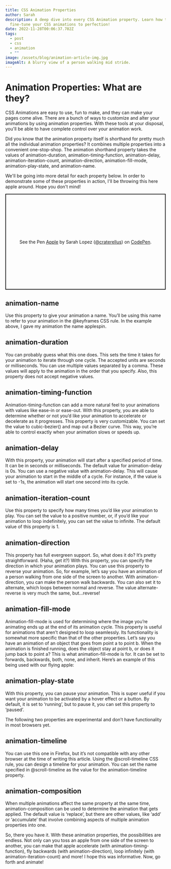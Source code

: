 ```yaml
---
title: CSS Animation Properties
author: Sarah
description: A deep dive into every CSS Animation property. Learn how to
  fine-tune your CSS animations to perfection!
date: 2022-11-28T00:06:37.702Z
tags:
  - post
  - css
  - animation
  - ""
image: /assets/blog/animation-article-img.jpg
imageAlt: A blurry view of a person walking mid stride.
---
```

# Animation Properties: What are they?
CSS Animations are easy to use, fun to make, and they can make your pages come alive. There are a bunch of ways to customize and alter your animations by using animation properties. With these tools at your disposal, you'll be able to have complete control over your animation work.

Did you know that the animation property itself is shorthand for pretty much all the individual animation properties? It combines multiple properties into a convenient one-stop-shop. The animation shorthand property takes the values of animation-duration, animation-timing-function, animation-delay, animation-iteration-count, animation-direction, animation-fill-mode, animation-play-state, and animation-name. 

We'll be going into more detail for each property below. In order to demonstrate some of these properties in action, I'll be throwing this here apple around. Hope you don't mind!

<p class="codepen" data-height="300" data-default-tab="html,result" data-slug-hash="dyKZZpx" data-user="craterellus" style="height: 300px; box-sizing: border-box; display: flex; align-items: center; justify-content: center; border: 2px solid; margin: 1em 0; padding: 1em;">
  <span>See the Pen <a href="https://codepen.io/craterellus/pen/dyKZZpx">
  Apple</a> by Sarah Lopez (<a href="https://codepen.io/craterellus">@craterellus</a>)
  on <a href="https://codepen.io">CodePen</a>.</span>
</p>
<script async src="https://cpwebassets.codepen.io/assets/embed/ei.js"></script>

## animation-name

Use this property to give your animation a name. You’ll be using this name to refer to your animation in the @keyframes CSS rule. In the example above, I gave my animation the name applespin.

## animation-duration
You can probably guess what this one does. This sets the time it takes for your animation to iterate through one cycle. The accepted units are seconds or milliseconds. You can use multiple values separated by a comma. These values will apply to the animation in the order that you specify.
Also, this property does not accept negative values.

## animation-timing-function

Animation-timing-function can add a more natural feel to your animations with values like ease-in or ease-out. With this property, you are able to determine whether or not you’d like your animation to accelerate or decelerate as it progresses. 
This property is very customizable. You can set the value to cubic-bezier() and map out a Bezier curve. This way, you’re able to control exactly when your animation slows or speeds up.

## animation-delay

With this property, your animation will start after a specified period of time. It can be in seconds or milliseconds. The default value for animation-delay is 0s. 
You can use a negative value with animation-delay. This will cause your animation to start in the middle of a cycle. For instance, if the value is set to -1s, the animation will start one second into its cycle.

## animation-iteration-count

Use this property to specify how many times you’d like your animation to play. You can set the value to a positive number, or, if you’d like your animation to loop indefinitely, you can set the value to infinite. The default value of this property is 1.

## animation-direction

This property has full evergreen support. So, what does it do? It’s pretty straightforward. (Haha, get it?) With this property, you can specify the direction in which your animation plays. You can use this property to reverse your animation. So, for example, let’s say you have an animation of a person walking from one side of the screen to another. With animation-direction, you can make the person walk backwards. You can also set it to alternate, which loops between normal and reverse. The value alternate-reverse is very much the same, but...reverse!

## animation-fill-mode

Animation-fill-mode is used for determining where the image you’re animating ends up at the end of its animation cycle.
This property is useful for animations that aren’t designed to loop seamlessly. Its functionality is somewhat more specific than that of the other properties. Let’s say you have an animation of an object that goes from point a to point b. When the animation is finished running, does the object stay at point b, or does it jump back to point a? This is what animation-fill-mode is for. It can be set to forwards, backwards, both, none, and inherit.
Here’s an example of this being used with our flying apple: 

## animation-play-state

With this property, you can pause your animation. This is super useful if you want your animation to be activated by a hover effect or a button. By default, it is set to ‘running’, but to pause it, you can set this property to ‘paused’.

The following two properties are experimental and don’t have functionality in most browsers yet.  

## animation-timeline

You can use this one in Firefox, but it’s not compatible with any other browser at the time of writing this article.
Using the @scroll-timeline CSS rule, you can design a timeline for your animation. You can set the name specified in @scroll-timeline as the value for the animation-timeline property.

## animation-composition

When multiple animations affect the same property at the same time, animation-composition can be used to determine the animation that gets applied. The default value is ‘replace’, but there are other values, like ‘add’ or ‘accumulate’ that involve combining aspects of multiple animation properties into one.

So, there you have it. With these animation properties, the possibilities are endless. Not only can you toss an apple from one side of the screen to another, you can make that apple accelerate (with animation-timing-function), fly backwards (with animation-direction), loop infinitely (with animation-iteration-count) and more! 
I hope this was informative. Now, go forth and animate!

